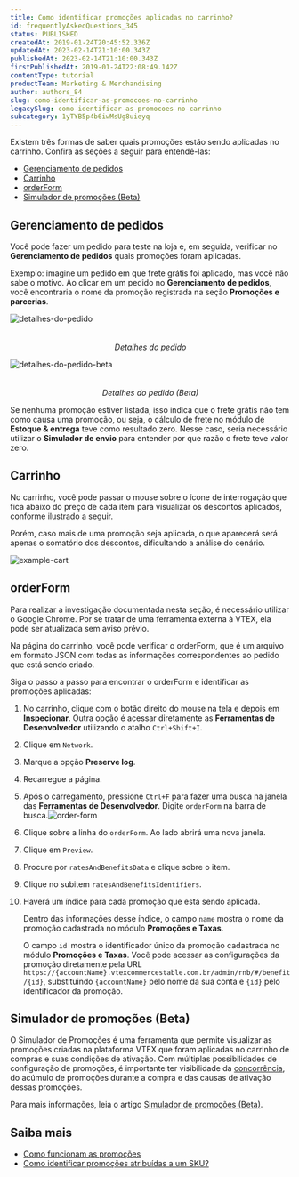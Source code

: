 ```yaml
---
title: Como identificar promoções aplicadas no carrinho?
id: frequentlyAskedQuestions_345
status: PUBLISHED
createdAt: 2019-01-24T20:45:52.336Z
updatedAt: 2023-02-14T21:10:00.343Z
publishedAt: 2023-02-14T21:10:00.343Z
firstPublishedAt: 2019-01-24T22:08:49.142Z
contentType: tutorial
productTeam: Marketing & Merchandising
author: authors_84
slug: como-identificar-as-promocoes-no-carrinho
legacySlug: como-identificar-as-promocoes-no-carrinho
subcategory: 1yTYB5p4b6iwMsUg8uieyq
---
```


Existem três formas de saber quais promoções estão sendo aplicadas no carrinho. Confira as seções a seguir para entendê-las:

* [Gerenciamento de pedidos](#gerenciamento-de-pedidos)
* [Carrinho](#carrinho)
* [orderForm](#orderform)
* [Simulador de promoções (Beta)](#simulador-de-promocoes-beta)

## Gerenciamento de pedidos

Você pode fazer um pedido para teste na loja e, em seguida, verificar no **Gerenciamento de pedidos** quais promoções foram aplicadas.

Exemplo: imagine um pedido em que frete grátis foi aplicado, mas você não sabe o motivo. Ao clicar em um pedido no **Gerenciamento de pedidos**, você encontraria o nome da promoção registrada na seção **Promoções e parcerias**.

<img class="db center mv9 shadow-4 pointer" src="https:https://images.ctfassets.net/alneenqid6w5/1LpXT5YXqbsjb02eAQUsfg/9b4ede20a2b910d2a4c2b117a4e0b7ec/detalhes-oms-pt__1_.png" alt="detalhes-do-pedido" style="margin-bottom: 20px;"> <figcaption align = "center"><em>Detalhes do pedido</em></figcaption></figure>

<img class="db center mv9 shadow-4 pointer" src="https:https://images.ctfassets.net/alneenqid6w5/2mriJhUbQbqrrUSbp7tjaC/b9de1a7d07c48b49026ec6d3adba4d20/detalhes-neworders-pt__1_.png" alt="detalhes-do-pedido-beta" style="margin-bottom: 20px;"> <figcaption align = "center"><em>Detalhes do pedido (Beta)</em></figcaption></figure>

Se nenhuma promoção estiver listada, isso indica que o frete grátis não tem como causa uma promoção, ou seja, o cálculo de frete no módulo de **Estoque & entrega** teve como resultado zero. Nesse caso, seria necessário utilizar o **Simulador de envio** para entender por que razão o frete teve valor zero.

## Carrinho

No carrinho, você pode passar o mouse sobre o ícone de interrogação que fica abaixo do preço de cada item para visualizar os descontos aplicados, conforme ilustrado a seguir.

Porém, caso mais de uma promoção seja aplicada, o que aparecerá será apenas o somatório dos descontos, dificultando a análise do cenário.

![example-cart](https://images.ctfassets.net/alneenqid6w5/4OuONCFldxuXYgevJ8wU81/58e4571f3ce7b0af86ecf17885799258/image6.png)

## orderForm

<div class = "alert alert-warning">
  <p>Para realizar a investigação documentada nesta seção, é necessário utilizar o Google Chrome. Por se tratar de uma ferramenta externa à VTEX, ela pode ser atualizada sem aviso prévio.</p>
</div>

Na página do carrinho, você pode verificar o orderForm, que é um arquivo em formato JSON com todas as informações correspondentes ao pedido que está sendo criado.

Siga o passo a passo para encontrar o orderForm e identificar as promoções aplicadas:

1. No carrinho, clique com o botão direito do mouse na tela e depois em **Inspecionar**. Outra opção é acessar diretamente as **Ferramentas de Desenvolvedor** utilizando o atalho `Ctrl+Shift+I`.
2. Clique em `Network`.
3. Marque a opção **Preserve log**.
4. Recarregue a página.
5. Após o carregamento, pressione `Ctrl+F` para fazer uma busca na janela das **Ferramentas de Desenvolvedor**. Digite `orderForm` na barra de busca.![order-form](//images.contentful.com/alneenqid6w5/jtqrcUjDAAqoMUGiYM4qE/94803953c1577a7954ba09f163738e0e/order-form.png)
6. Clique sobre a linha do `orderForm`. Ao lado abrirá uma nova janela.
7. Clique em `Preview`.
8. Procure por `ratesAndBenefitsData` e clique sobre o item.
9. Clique no subitem `ratesAndBenefitsIdentifiers`.
10. Haverá um índice para cada promoção que está sendo aplicada.

    Dentro das informações desse índice, o campo `name` mostra o nome da promoção cadastrada no módulo **Promoções e Taxas**.

    O campo `id `mostra o identificador único da promoção cadastrada no módulo  **Promoções e Taxas**. Você pode acessar as configurações da promoção diretamente pela URL `https://{accountName}.vtexcommercestable.com.br/admin/rnb/#/benefit/{id}`, substituindo `{accountName}` pelo nome da sua conta e `{id}` pelo identificador da promoção.

## Simulador de promoções (Beta)

O Simulador de Promoções é uma ferramenta que permite visualizar as promoções criadas na plataforma VTEX que foram aplicadas no carrinho de compras e suas condições de ativação. Com múltiplas possibilidades de configuração de promoções, é importante ter visibilidade da [concorrência](https://help.vtex.com/pt/tutorial/entendendo-a-concorrencia-de-promocoes--tutorials_2270), do acúmulo de promoções durante a compra e das causas de ativação dessas promoções.

Para mais informações, leia o artigo [Simulador de promoções (Beta)](https://help.vtex.com/pt/tutorial/simulador-de-promocoes-beta--4zc8SNqjqeIJ0ZRMhjlnvy).

## Saiba mais

* [Como funcionam as promoções](https://help.vtex.com/pt/tracks/promocoes--6asfF1vFYiZgTQtOzwJchR/2a2D0K85Ahvs4hLnL3Ag7N)
* [Como identificar promoções atribuídas a um SKU?](https://help.vtex.com/pt/tutorial/como-identificar-promocoes-atribuidas-a-um-sku--frequentlyAskedQuestions_4813)
